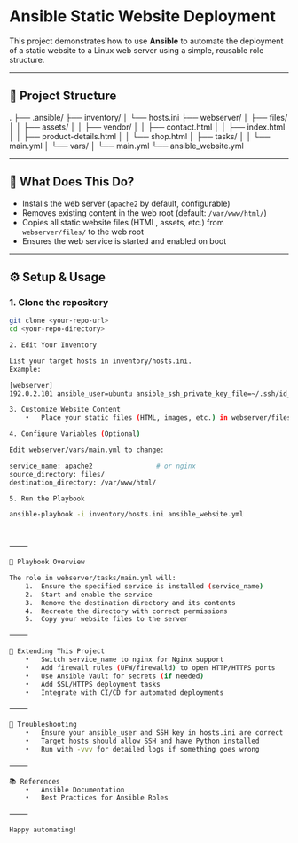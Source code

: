 # Ansible Static Website Deployment

This project demonstrates how to use **Ansible** to automate the deployment of a static website to a Linux web server using a simple, reusable role structure.

---

## 📁 Project Structure

.
├── .ansible/
├── inventory/
│   └── hosts.ini
├── webserver/
│   ├── files/
│   │   ├── assets/
│   │   ├── vendor/
│   │   ├── contact.html
│   │   ├── index.html
│   │   ├── product-details.html
│   │   └── shop.html
│   ├── tasks/
│   │   └── main.yml
│   └── vars/
│       └── main.yml
└── ansible_website.yml


---

## 🚀 What Does This Do?

- Installs the web server (`apache2` by default, configurable)
- Removes existing content in the web root (default: `/var/www/html/`)
- Copies all static website files (HTML, assets, etc.) from `webserver/files/` to the web root
- Ensures the web service is started and enabled on boot

---

## ⚙️ Setup & Usage

### 1. **Clone the repository**

```bash
git clone <your-repo-url>
cd <your-repo-directory>

2. Edit Your Inventory

List your target hosts in inventory/hosts.ini.
Example:

[webserver]
192.0.2.101 ansible_user=ubuntu ansible_ssh_private_key_file=~/.ssh/id_rsa

3. Customize Website Content
	•	Place your static files (HTML, images, etc.) in webserver/files/.

4. Configure Variables (Optional)

Edit webserver/vars/main.yml to change:

service_name: apache2                # or nginx
source_directory: files/
destination_directory: /var/www/html/

5. Run the Playbook

ansible-playbook -i inventory/hosts.ini ansible_website.yml



⸻

📝 Playbook Overview

The role in webserver/tasks/main.yml will:
	1.	Ensure the specified service is installed (service_name)
	2.	Start and enable the service
	3.	Remove the destination directory and its contents
	4.	Recreate the directory with correct permissions
	5.	Copy your website files to the server

⸻

🔧 Extending This Project
	•	Switch service_name to nginx for Nginx support
	•	Add firewall rules (UFW/firewalld) to open HTTP/HTTPS ports
	•	Use Ansible Vault for secrets (if needed)
	•	Add SSL/HTTPS deployment tasks
	•	Integrate with CI/CD for automated deployments

⸻

🐞 Troubleshooting
	•	Ensure your ansible_user and SSH key in hosts.ini are correct
	•	Target hosts should allow SSH and have Python installed
	•	Run with -vvv for detailed logs if something goes wrong

⸻

📚 References
	•	Ansible Documentation
	•	Best Practices for Ansible Roles

⸻

Happy automating!

